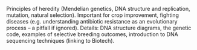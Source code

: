 Principles of heredity (Mendelian genetics, DNA structure and replication, mutation, natural selection). Important for crop improvement, fighting diseases (e.g. understanding antibiotic resistance as an evolutionary process – a pitfall if ignored). Details: DNA structure diagrams, the genetic code, examples of selective breeding outcomes, introduction to DNA sequencing techniques (linking to Biotech).